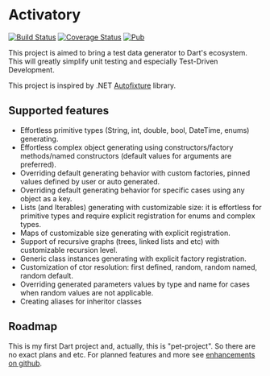 # Activatory

[![Build Status](https://travis-ci.com/syberside/Activatory.svg?branch=master)](https://travis-ci.com/syberside/Activatory)
[![Coverage Status](https://coveralls.io/repos/github/syberside/Activatory/badge.svg)](https://coveralls.io/github/syberside/Activatory)
[![Pub](https://img.shields.io/pub/v/activatory.svg)](https://pub.dartlang.org/packages/activatory)

This project is aimed to bring a test data generator to Dart's ecosystem.
This will greatly simplify unit testing and especially Test-Driven Development.

This project is inspired by .NET [Autofixture](https://github.com/AutoFixture/AutoFixture) library.

## Supported features
- Effortless primitive types (String, int, double, bool, DateTime, enums) generating.
- Effortless complex object generating using constructors/factory methods/named constructors (default values for arguments are preferred).
- Overriding default generating behavior with custom factories, pinned values defined by user or auto generated.
- Overriding default generating behavior for specific cases using any object as a key.
- Lists (and Iterables) generating with customizable size: it is effortless for primitive types and require explicit registration for enums and complex types.
- Maps of customizable size generating with explicit registration.
- Support of recursive graphs (trees, linked lists and etc) with customizable recursion level.
- Generic class instances generating with explicit factory registration.
- Customization of ctor resolution: first defined, random, random named, random default.
- Overriding generated parameters values by type and name for cases when random values are not applicable.
- Creating aliases for inheritor classes
 
## Roadmap
This is my first Dart project and, actually, this is "pet-project". So there are no exact plans and etc.
For planned features and more see [enhancements on github](https://github.com/syberside/Activatory/issues?utf8=%E2%9C%93&q=is%3Aenhancement+is%3Aopen+). 
